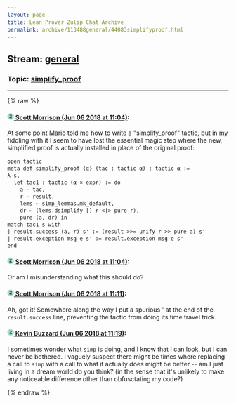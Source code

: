 ```yaml
---
layout: page
title: Lean Prover Zulip Chat Archive 
permalink: archive/113488general/44083simplifyproof.html
---
```


## Stream: [general](index.html)
### Topic: [simplify_proof](44083simplifyproof.html)

---


{% raw %}
#### [![Click to go to Zulip](../../assets/img/zulip2.png) Scott Morrison (Jun 06 2018 at 11:04)](https://leanprover.zulipchat.com/#narrow/stream/113488-general/topic/simplify_proof/near/127646386):
At some point Mario told me how to write a "simplify_proof" tactic, but in my fiddling with it I seem to have lost the essential magic step where the new, simplified proof is actually installed in place of the original proof:
````
open tactic
meta def simplify_proof {α} (tac : tactic α) : tactic α :=
λ s,
  let tac1 : tactic (α × expr) := do
    a ← tac,
    r ← result,
    lems ← simp_lemmas.mk_default,
    dr ← (lems.dsimplify [] r <|> pure r),
    pure (a, dr) in
match tac1 s with
| result.success (a, r) s' := (result >>= unify r >> pure a) s'
| result.exception msg e s' := result.exception msg e s'
end
````

#### [![Click to go to Zulip](../../assets/img/zulip2.png) Scott Morrison (Jun 06 2018 at 11:04)](https://leanprover.zulipchat.com/#narrow/stream/113488-general/topic/simplify_proof/near/127646390):
Or am I misunderstanding what this should do?

#### [![Click to go to Zulip](../../assets/img/zulip2.png) Scott Morrison (Jun 06 2018 at 11:11)](https://leanprover.zulipchat.com/#narrow/stream/113488-general/topic/simplify_proof/near/127646595):
Ah, got it! Somewhere along the way I put a spurious ' at the end of the `result.success` line, preventing the tactic from doing its time travel trick.

#### [![Click to go to Zulip](../../assets/img/zulip2.png) Kevin Buzzard (Jun 06 2018 at 11:19)](https://leanprover.zulipchat.com/#narrow/stream/113488-general/topic/simplify_proof/near/127646896):
I sometimes wonder what `simp` is doing, and I know that I can look, but I can never be bothered. I vaguely suspect there might be times where replacing a call to `simp` with a call to what it actually does might be better -- am I just living in a dream world do you think? (in the sense that it's unlikely to make any noticeable difference other than obfusctating my code?)


{% endraw %}
